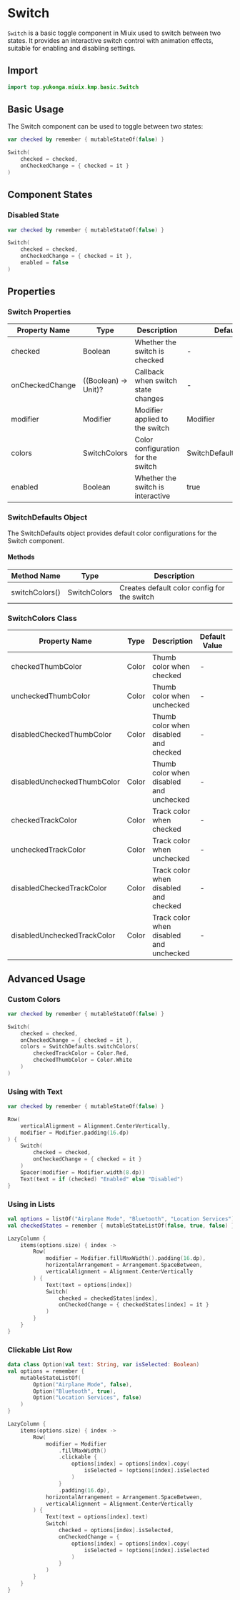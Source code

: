 # Switch

`Switch` is a basic toggle component in Miuix used to switch between two states. It provides an interactive switch control with animation effects, suitable for enabling and disabling settings.

## Import

```kotlin
import top.yukonga.miuix.kmp.basic.Switch
```

## Basic Usage

The Switch component can be used to toggle between two states:

```kotlin
var checked by remember { mutableStateOf(false) }

Switch(
    checked = checked,
    onCheckedChange = { checked = it }
)
```

## Component States

### Disabled State

```kotlin
var checked by remember { mutableStateOf(false) }

Switch(
    checked = checked,
    onCheckedChange = { checked = it },
    enabled = false
)
```

## Properties

### Switch Properties

| Property Name   | Type                 | Description                        | Default Value                 | Required |
| --------------- | -------------------- | ---------------------------------- | ----------------------------- | -------- |
| checked         | Boolean              | Whether the switch is checked      | -                             | Yes      |
| onCheckedChange | ((Boolean) -> Unit)? | Callback when switch state changes | -                             | No       |
| modifier        | Modifier             | Modifier applied to the switch     | Modifier                      | No       |
| colors          | SwitchColors         | Color configuration for the switch | SwitchDefaults.switchColors() | No       |
| enabled         | Boolean              | Whether the switch is interactive  | true                          | No       |

### SwitchDefaults Object

The SwitchDefaults object provides default color configurations for the Switch component.

#### Methods

| Method Name    | Type         | Description                                 |
| -------------- | ------------ | ------------------------------------------- |
| switchColors() | SwitchColors | Creates default color config for the switch |

### SwitchColors Class

| Property Name               | Type  | Description                             | Default Value | Required |
| --------------------------- | ----- | --------------------------------------- | ------------- | -------- |
| checkedThumbColor           | Color | Thumb color when checked                | -             | Yes      |
| uncheckedThumbColor         | Color | Thumb color when unchecked              | -             | Yes      |
| disabledCheckedThumbColor   | Color | Thumb color when disabled and checked   | -             | Yes      |
| disabledUncheckedThumbColor | Color | Thumb color when disabled and unchecked | -             | Yes      |
| checkedTrackColor           | Color | Track color when checked                | -             | Yes      |
| uncheckedTrackColor         | Color | Track color when unchecked              | -             | Yes      |
| disabledCheckedTrackColor   | Color | Track color when disabled and checked   | -             | Yes      |
| disabledUncheckedTrackColor | Color | Track color when disabled and unchecked | -             | Yes      |

## Advanced Usage

### Custom Colors

```kotlin
var checked by remember { mutableStateOf(false) }

Switch(
    checked = checked,
    onCheckedChange = { checked = it },
    colors = SwitchDefaults.switchColors(
        checkedTrackColor = Color.Red,
        checkedThumbColor = Color.White
    )
)
```

### Using with Text

```kotlin
var checked by remember { mutableStateOf(false) }

Row(
    verticalAlignment = Alignment.CenterVertically,
    modifier = Modifier.padding(16.dp)
) {
    Switch(
        checked = checked,
        onCheckedChange = { checked = it }
    )
    Spacer(modifier = Modifier.width(8.dp))
    Text(text = if (checked) "Enabled" else "Disabled")
}
```

### Using in Lists

```kotlin
val options = listOf("Airplane Mode", "Bluetooth", "Location Services")
val checkedStates = remember { mutableStateListOf(false, true, false) }

LazyColumn {
    items(options.size) { index ->
        Row(
            modifier = Modifier.fillMaxWidth().padding(16.dp),
            horizontalArrangement = Arrangement.SpaceBetween,
            verticalAlignment = Alignment.CenterVertically
        ) {
            Text(text = options[index])
            Switch(
                checked = checkedStates[index],
                onCheckedChange = { checkedStates[index] = it }
            )
        }
    }
}
```

### Clickable List Row

```kotlin
data class Option(val text: String, var isSelected: Boolean)
val options = remember {
    mutableStateListOf(
        Option("Airplane Mode", false),
        Option("Bluetooth", true),
        Option("Location Services", false)
    )
}

LazyColumn {
    items(options.size) { index ->
        Row(
            modifier = Modifier
                .fillMaxWidth()
                .clickable {
                    options[index] = options[index].copy(
                        isSelected = !options[index].isSelected
                    )
                }
                .padding(16.dp),
            horizontalArrangement = Arrangement.SpaceBetween,
            verticalAlignment = Alignment.CenterVertically
        ) {
            Text(text = options[index].text)
            Switch(
                checked = options[index].isSelected,
                onCheckedChange = { 
                    options[index] = options[index].copy(
                        isSelected = !options[index].isSelected
                    )
                }
            )
        }
    }
}
````